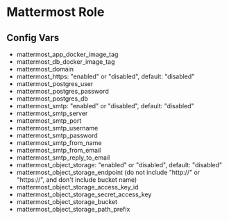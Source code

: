 # Mattermost Role

## Config Vars

- mattermost_app_docker_image_tag
- mattermost_db_docker_image_tag
- mattermost_domain
- mattermost_https: "enabled" or "disabled", default: "disabled"
- mattermost_postgres_user
- mattermost_postgres_password
- mattermost_postgres_db
- mattermost_smtp: "enabled" or "disabled", default: "disabled"
- mattermost_smtp_server
- mattermost_smtp_port
- mattermost_smtp_username
- mattermost_smtp_password
- mattermost_smtp_from_name
- mattermost_smtp_from_email
- mattermost_smtp_reply_to_email
- mattermost_object_storage: "enabled" or "disabled", default: "disabled"
- mattermost_object_storage_endpoint (do not include "http://" or "https://", and don't include bucket name)
- mattermost_object_storage_access_key_id
- mattermost_object_storage_secret_access_key
- mattermost_object_storage_bucket
- mattermost_object_storage_path_prefix